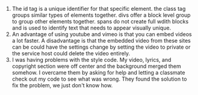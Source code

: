 1. The id tag is a unique identifier for that specific element.
the class tag groups similar types of elements together.
divs offer a block level group to group other elements together.
spans do not create full wdith blocks and is used to identify text that
needs to appear visually unique.
2. An advantage of using youtube and vimeo is that you can embed videos
a lot faster. A disadvantage is that the embedded video from these sites can be
could have the settings change by setting the video to private or
the service host could delete the video entirely.
3. I was having problems with the style code. My video, lyrics, and copyright
section were off center and the background merged them somehow. I overcame them
by asking for help and letting a classmate check out my code to see what was
wrong. They found the solution to fix the problem, we just don't know how. 
